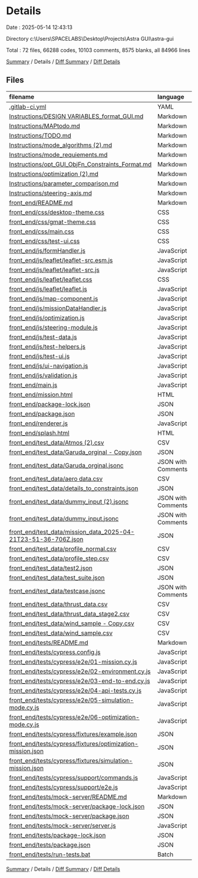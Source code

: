 # Details

Date : 2025-05-14 12:43:13

Directory c:\\Users\\SPACELABS\\Desktop\\Projects\\Astra GUI\\astra-gui

Total : 72 files,  66288 codes, 10103 comments, 8575 blanks, all 84966 lines

[Summary](results.md) / Details / [Diff Summary](diff.md) / [Diff Details](diff-details.md)

## Files
| filename | language | code | comment | blank | total |
| :--- | :--- | ---: | ---: | ---: | ---: |
| [.gitlab-ci.yml](/.gitlab-ci.yml) | YAML | 14 | 5 | 4 | 23 |
| [Instructions/DESIGN VARIABLES\_format\_GUI.md](/Instructions/DESIGN%20VARIABLES_format_GUI.md) | Markdown | 81 | 0 | 16 | 97 |
| [Instructions/MAPtodo.md](/Instructions/MAPtodo.md) | Markdown | 102 | 0 | 36 | 138 |
| [Instructions/TODO.md](/Instructions/TODO.md) | Markdown | 285 | 0 | 66 | 351 |
| [Instructions/mode\_algorithms (2).md](/Instructions/mode_algorithms%20(2).md) | Markdown | 164 | 0 | 31 | 195 |
| [Instructions/mode\_requiements.md](/Instructions/mode_requiements.md) | Markdown | 323 | 0 | 81 | 404 |
| [Instructions/opt\_GUI\_ObjFn\_Constraints\_Format.md](/Instructions/opt_GUI_ObjFn_Constraints_Format.md) | Markdown | 233 | 0 | 18 | 251 |
| [Instructions/optimization (2).md](/Instructions/optimization%20(2).md) | Markdown | 219 | 0 | 71 | 290 |
| [Instructions/parameter\_comparison.md](/Instructions/parameter_comparison.md) | Markdown | 173 | 0 | 55 | 228 |
| [Instructions/steering-axis.md](/Instructions/steering-axis.md) | Markdown | 75 | 0 | 19 | 94 |
| [front\_end/README.md](/front_end/README.md) | Markdown | 233 | 0 | 54 | 287 |
| [front\_end/css/desktop-theme.css](/front_end/css/desktop-theme.css) | CSS | 1,708 | 65 | 199 | 1,972 |
| [front\_end/css/gmat-theme.css](/front_end/css/gmat-theme.css) | CSS | 366 | 20 | 56 | 442 |
| [front\_end/css/main.css](/front_end/css/main.css) | CSS | 1,286 | 91 | 203 | 1,580 |
| [front\_end/css/test-ui.css](/front_end/css/test-ui.css) | CSS | 43 | 0 | 8 | 51 |
| [front\_end/js/formHandler.js](/front_end/js/formHandler.js) | JavaScript | 3,028 | 529 | 421 | 3,978 |
| [front\_end/js/leaflet/leaflet-src.esm.js](/front_end/js/leaflet/leaflet-src.esm.js) | JavaScript | 9,397 | 3,615 | 2,412 | 15,424 |
| [front\_end/js/leaflet/leaflet-src.js](/front_end/js/leaflet/leaflet-src.js) | JavaScript | 9,506 | 3,618 | 2,415 | 15,539 |
| [front\_end/js/leaflet/leaflet.css](/front_end/js/leaflet/leaflet.css) | CSS | 578 | 27 | 57 | 662 |
| [front\_end/js/leaflet/leaflet.js](/front_end/js/leaflet/leaflet.js) | JavaScript | 1 | 5 | 0 | 6 |
| [front\_end/js/map-component.js](/front_end/js/map-component.js) | JavaScript | 448 | 85 | 81 | 614 |
| [front\_end/js/missionDataHandler.js](/front_end/js/missionDataHandler.js) | JavaScript | 149 | 25 | 24 | 198 |
| [front\_end/js/optimization.js](/front_end/js/optimization.js) | JavaScript | 6,159 | 689 | 676 | 7,524 |
| [front\_end/js/steering-module.js](/front_end/js/steering-module.js) | JavaScript | 1,603 | 103 | 155 | 1,861 |
| [front\_end/js/test-data.js](/front_end/js/test-data.js) | JavaScript | 469 | 20 | 14 | 503 |
| [front\_end/js/test-helpers.js](/front_end/js/test-helpers.js) | JavaScript | 1,576 | 211 | 239 | 2,026 |
| [front\_end/js/test-ui.js](/front_end/js/test-ui.js) | JavaScript | 380 | 19 | 21 | 420 |
| [front\_end/js/ui-navigation.js](/front_end/js/ui-navigation.js) | JavaScript | 1,580 | 300 | 250 | 2,130 |
| [front\_end/js/validation.js](/front_end/js/validation.js) | JavaScript | 1,586 | 147 | 176 | 1,909 |
| [front\_end/main.js](/front_end/main.js) | JavaScript | 35 | 3 | 9 | 47 |
| [front\_end/mission.html](/front_end/mission.html) | HTML | 3,027 | 136 | 107 | 3,270 |
| [front\_end/package-lock.json](/front_end/package-lock.json) | JSON | 4,209 | 0 | 1 | 4,210 |
| [front\_end/package.json](/front_end/package.json) | JSON | 60 | 0 | 1 | 61 |
| [front\_end/renderer.js](/front_end/renderer.js) | JavaScript | 3 | 0 | 1 | 4 |
| [front\_end/splash.html](/front_end/splash.html) | HTML | 28 | 0 | 4 | 32 |
| [front\_end/test\_data/Atmos (2).csv](/front_end/test_data/Atmos%20(2).csv) | CSV | 1,264 | 0 | 1 | 1,265 |
| [front\_end/test\_data/Garuda\_orginal - Copy.json](/front_end/test_data/Garuda_orginal%20-%20Copy.json) | JSON | 1,805 | 9 | 1 | 1,815 |
| [front\_end/test\_data/Garuda\_orginal.jsonc](/front_end/test_data/Garuda_orginal.jsonc) | JSON with Comments | 3,475 | 8 | 0 | 3,483 |
| [front\_end/test\_data/aero data.csv](/front_end/test_data/aero%20data.csv) | CSV | 15 | 0 | 1 | 16 |
| [front\_end/test\_data/details\_to\_constraints.json](/front_end/test_data/details_to_constraints.json) | JSON | 747 | 0 | 0 | 747 |
| [front\_end/test\_data/dummy\_input (2).jsonc](/front_end/test_data/dummy_input%20(2).jsonc) | JSON with Comments | 695 | 1 | 0 | 696 |
| [front\_end/test\_data/dummy\_input.jsonc](/front_end/test_data/dummy_input.jsonc) | JSON with Comments | 217 | 1 | 88 | 306 |
| [front\_end/test\_data/mission\_data\_2025-04-21T23-51-36-706Z.json](/front_end/test_data/mission_data_2025-04-21T23-51-36-706Z.json) | JSON | 744 | 0 | 0 | 744 |
| [front\_end/test\_data/profile\_normal.csv](/front_end/test_data/profile_normal.csv) | CSV | 16 | 0 | 1 | 17 |
| [front\_end/test\_data/profile\_step.csv](/front_end/test_data/profile_step.csv) | CSV | 6 | 0 | 1 | 7 |
| [front\_end/test\_data/test2.json](/front_end/test_data/test2.json) | JSON | 681 | 0 | 0 | 681 |
| [front\_end/test\_data/test\_suite.json](/front_end/test_data/test_suite.json) | JSON | 376 | 0 | 0 | 376 |
| [front\_end/test\_data/testcase.jsonc](/front_end/test_data/testcase.jsonc) | JSON with Comments | 872 | 2 | 96 | 970 |
| [front\_end/test\_data/thrust\_data.csv](/front_end/test_data/thrust_data.csv) | CSV | 19 | 0 | 1 | 20 |
| [front\_end/test\_data/thrust\_data\_stage2.csv](/front_end/test_data/thrust_data_stage2.csv) | CSV | 19 | 0 | 1 | 20 |
| [front\_end/test\_data/wind\_sample - Copy.csv](/front_end/test_data/wind_sample%20-%20Copy.csv) | CSV | 7 | 0 | 1 | 8 |
| [front\_end/test\_data/wind\_sample.csv](/front_end/test_data/wind_sample.csv) | CSV | 7 | 0 | 1 | 8 |
| [front\_end/tests/README.md](/front_end/tests/README.md) | Markdown | 124 | 0 | 57 | 181 |
| [front\_end/tests/cypress.config.js](/front_end/tests/cypress.config.js) | JavaScript | 29 | 3 | 3 | 35 |
| [front\_end/tests/cypress/e2e/01-mission.cy.js](/front_end/tests/cypress/e2e/01-mission.cy.js) | JavaScript | 58 | 18 | 18 | 94 |
| [front\_end/tests/cypress/e2e/02-environment.cy.js](/front_end/tests/cypress/e2e/02-environment.cy.js) | JavaScript | 61 | 31 | 20 | 112 |
| [front\_end/tests/cypress/e2e/03-end-to-end.cy.js](/front_end/tests/cypress/e2e/03-end-to-end.cy.js) | JavaScript | 140 | 32 | 26 | 198 |
| [front\_end/tests/cypress/e2e/04-api-tests.cy.js](/front_end/tests/cypress/e2e/04-api-tests.cy.js) | JavaScript | 164 | 24 | 20 | 208 |
| [front\_end/tests/cypress/e2e/05-simulation-mode.cy.js](/front_end/tests/cypress/e2e/05-simulation-mode.cy.js) | JavaScript | 127 | 32 | 31 | 190 |
| [front\_end/tests/cypress/e2e/06-optimization-mode.cy.js](/front_end/tests/cypress/e2e/06-optimization-mode.cy.js) | JavaScript | 222 | 59 | 57 | 338 |
| [front\_end/tests/cypress/fixtures/example.json](/front_end/tests/cypress/fixtures/example.json) | JSON | 117 | 0 | 1 | 118 |
| [front\_end/tests/cypress/fixtures/optimization-mission.json](/front_end/tests/cypress/fixtures/optimization-mission.json) | JSON | 298 | 0 | 1 | 299 |
| [front\_end/tests/cypress/fixtures/simulation-mission.json](/front_end/tests/cypress/fixtures/simulation-mission.json) | JSON | 215 | 0 | 1 | 216 |
| [front\_end/tests/cypress/support/commands.js](/front_end/tests/cypress/support/commands.js) | JavaScript | 407 | 137 | 93 | 637 |
| [front\_end/tests/cypress/support/e2e.js](/front_end/tests/cypress/support/e2e.js) | JavaScript | 19 | 10 | 5 | 34 |
| [front\_end/tests/mock-server/README.md](/front_end/tests/mock-server/README.md) | Markdown | 59 | 0 | 27 | 86 |
| [front\_end/tests/mock-server/package-lock.json](/front_end/tests/mock-server/package-lock.json) | JSON | 1,236 | 0 | 1 | 1,237 |
| [front\_end/tests/mock-server/package.json](/front_end/tests/mock-server/package.json) | JSON | 20 | 0 | 1 | 21 |
| [front\_end/tests/mock-server/server.js](/front_end/tests/mock-server/server.js) | JavaScript | 132 | 22 | 32 | 186 |
| [front\_end/tests/package-lock.json](/front_end/tests/package-lock.json) | JSON | 2,684 | 0 | 1 | 2,685 |
| [front\_end/tests/package.json](/front_end/tests/package.json) | JSON | 22 | 0 | 1 | 23 |
| [front\_end/tests/run-tests.bat](/front_end/tests/run-tests.bat) | Batch | 62 | 1 | 5 | 68 |

[Summary](results.md) / Details / [Diff Summary](diff.md) / [Diff Details](diff-details.md)